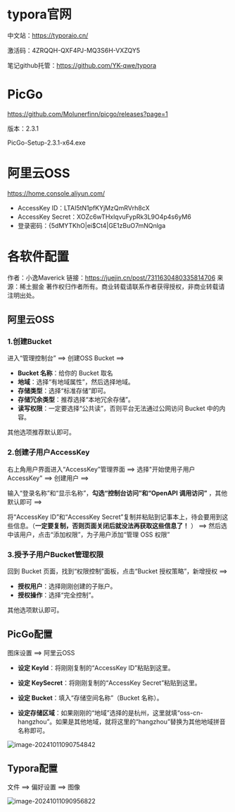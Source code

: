 # typora官网

中文站：https://typoraio.cn/

激活码：4ZRQQH-QXF4PJ-MQ3S6H-VXZQY5

笔记github托管：https://github.com/YK-qwe/typora

# PicGo

https://github.com/Molunerfinn/picgo/releases?page=1

版本：2.3.1

PicGo-Setup-2.3.1-x64.exe

# 阿里云OSS

https://home.console.aliyun.com/

- AccessKey ID：LTAI5tN1pfKYjMzQmRVrh8cX
- AccessKey Secret：XOZc6wTHxlqvuFypRk3L9O4p4s6yM6
- 登录密码：{5dMYTKhO|ei$Ct4|GE1zBuO7mNQnlga

# 各软件配置

作者：小逸Maverick
链接：https://juejin.cn/post/7311630480335814706
来源：稀土掘金
著作权归作者所有。商业转载请联系作者获得授权，非商业转载请注明出处。

## 阿里云OSS

### 1.创建Bucket

进入“管理控制台” ==> 创建OSS Bucket ==> 

- **Bucket 名称**：给你的 Bucket 取名
- **地域**：选择“有地域属性”，然后选择地域。
- **存储类型**：选择“标准存储”即可。
- **存储冗余类型**：推荐选择“本地冗余存储”。
- **读写权限**：一定要选择“公共读”，否则平台无法通过公网访问 Bucket 中的内容。

其他选项推荐默认即可。

### 2.创建子用户AccessKey

右上角用户界面进入“AccessKey”管理界面 ==> 选择"开始使用子用户AccessKey" ==> 创建用户 ==>

输入“登录名称”和“显示名称”，**勾选“控制台访问”和“OpenAPI 调用访问”** ，其他默认即可 ==> 

将“AccessKey ID”和“AccessKey Secret”复制并粘贴到记事本上，待会要用到这些信息。（**一定要复制，否则页面关闭后就没法再获取这些信息了！** ） ==> 然后选中该用户，点击“添加权限”，为子用户添加“管理 OSS 权限”

### 3.授予子用户Bucket管理权限

回到 Bucket 页面，找到“权限控制”面板，点击“Bucket 授权策略”，新增授权 ==>

- **授权用户**：选择刚刚创建的子账户。
- **授权操作**：选择“完全控制”。

其他选项默认即可。

## PicGo配置

图床设置 ==> 阿里云OSS

- **设定 KeyId**：将刚刚复制的“AccessKey ID”粘贴到这里。

- **设定 KeySecret**：将刚刚复制的“AccessKey Secret”粘贴到这里。

- **设定 Bucket**：填入“存储空间名称”（Bucket 名称）。

- **设定存储区域**：如果刚刚的“地域”选择的是杭州，这里就填“oss-cn-hangzhou”。如果是其他地域，就将这里的“hangzhou”替换为其他地域拼音名称即可。

![image-20241011090754842](https://picgoimg-typora.oss-cn-hangzhou.aliyuncs.com/202410110907881.png)

## Typora配置

文件 ==> 偏好设置 ==> 图像

![image-20241011090956822](https://picgoimg-typora.oss-cn-hangzhou.aliyuncs.com/202410110909862.png)